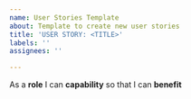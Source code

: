 ```yaml
---
name: User Stories Template
about: Template to create new user stories
title: 'USER STORY: <TITLE>'
labels: ''
assignees: ''

---
```


As a **role** I can **capability** so that I can **benefit**
